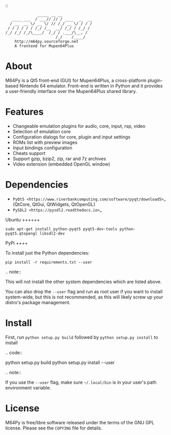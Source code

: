 ::

                  _____ __ __
       ____ ___  / ___// // / ____  __  __
      / __ `__ \/ __ \/ // /_/ __ \/ / / /
     / / / / / / /_/ /__  __/ /_/ / /_/ /
    /_/ /_/ /_/\____/  /_/ / .___/\__, /
                          /_/    /____/
        http://m64py.sourceforge.net
        A frontend for Mupen64Plus


About
=====

M64Py is a Qt5 front-end (GUI) for Mupen64Plus, a cross-platform
plugin-based Nintendo 64 emulator. Front-end is written in Python and it
provides a user-friendly interface over the Mupen64Plus shared library.

Features
========

* Changeable emulation plugins for audio, core, input, rsp, video
* Selection of emulation core
* Configuration dialogs for core, plugin and input settings
* ROMs list with preview images
* Input bindings configuration
* Cheats support
* Support gzip, bzip2, zip, rar and 7z archives
* Video extension (embedded OpenGL window)

Dependencies
============

* `PyQt5 <https://www.riverbankcomputing.com/software/pyqt/download5>`_ (QtCore, QtGui, QtWidgets, QtOpenGL)
* `PySDL2 <https://pysdl2.readthedocs.io>`_

Ubuntu
++++++

``sudo apt-get install python-pyqt5 pyqt5-dev-tools python-pyqt5.qtopengl
libsdl2-dev``

PyPi
++++

To install just the Python dependencies:

``pip install -r requirements.txt --user``

.. note::

  This will not install the other system dependencies which are listed above.

  You can also drop the ``--user`` flag and run as root user if you want to
  install system-wide, but this is not recommended, as this will likely
  screw up your distro's package management.

Install
=======

First, run ``python setup.py build`` followed by  ``python setup.py install``
to install

.. code::

  python setup.py build
  python setup.py install --user

.. note::

  If you use the ``--user`` flag, make sure ``~/.local/bin`` is in your
  user's path environment variable.

License
=======

M64Py is free/libre software released under the terms of the GNU GPL license.
Please see the ``COPYING`` file for details.

